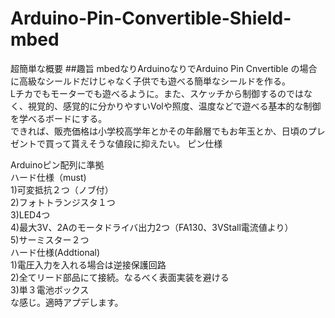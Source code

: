 Arduino-Pin-Convertible-Shield-mbed
==================================
超簡単な概要
##趣旨
mbedなりArduinoなりでArduino Pin Cnvertible の場合に高級なシールドだけじゃなく子供でも遊べる簡単なシールドを作る。  
Lチカでもモーターでも遊べるように。また、スケッチから制御するのではなく、視覚的、感覚的に分かりやすいVolや照度、温度などで遊べる基本的な制御を学べるボードにする。  
できれば、販売価格は小学校高学年とかその年齢層でもお年玉とか、日頃のプレゼントで買って貰えそうな値段に抑えたい。
ピン仕様


Arduinoピン配列に準拠  
ハード仕様（must)  
1)可変抵抗２つ（ノブ付）  
2)フォトトランジスタ１つ  
3)LED4つ  
4)最大3V、2Aのモータドライバ出力2つ（FA130、3VStall電流値より）  
5)サーミスター２つ  
ハード仕様(Addtional)  
1)電圧入力を入れる場合は逆接保護回路  
2)全てリード部品にて接続。なるべく表面実装を避ける  
3)単３電池ボックス  
な感じ。適時アプデします。  
